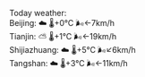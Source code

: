 Today weather:  
Beijing: ☁️   🌡️+0°C 🌬️←7km/h  
Tianjin: ⛅️  🌡️+1°C 🌬️←19km/h  
Shijiazhuang: ☁️   🌡️+5°C 🌬️↙6km/h  
Tangshan: ☁️   🌡️+3°C 🌬️←11km/h  
